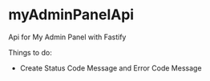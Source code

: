 # myAdminPanelApi
Api for My Admin Panel with Fastify

Things to do:
- Create Status Code Message and Error Code Message